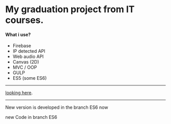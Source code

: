 # My graduation project from IT courses.
#### What i use?
* Firebase
* IP detected API
* Web audio API
* Canvas (2D)
* MVC / OOP
* GULP
* ES5 (some ES6)
***
[looking here](https://themafia98.github.io/).
***
New version is developed in the branch ES6 now

new Code in branch ES6
